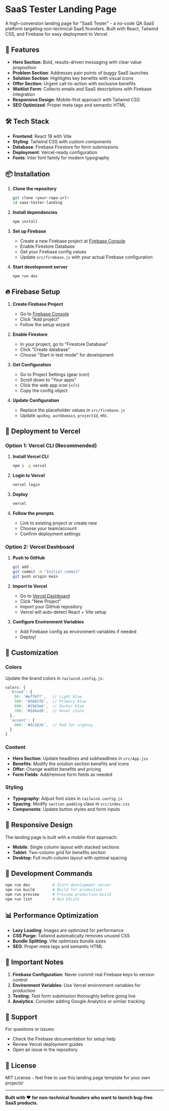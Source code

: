 # SaaS Tester Landing Page

A high-conversion landing page for "SaaS Tester" - a no-code QA SaaS platform targeting non-technical SaaS founders. Built with React, Tailwind CSS, and Firebase for easy deployment to Vercel.

## 🚀 Features

- **Hero Section**: Bold, results-driven messaging with clear value proposition
- **Problem Section**: Addresses pain points of buggy SaaS launches
- **Solution Section**: Highlights key benefits with visual icons
- **Offer Section**: Urgent call-to-action with exclusive benefits
- **Waitlist Form**: Collects emails and SaaS descriptions with Firebase integration
- **Responsive Design**: Mobile-first approach with Tailwind CSS
- **SEO Optimized**: Proper meta tags and semantic HTML

## 🛠️ Tech Stack

- **Frontend**: React 18 with Vite
- **Styling**: Tailwind CSS with custom components
- **Database**: Firebase Firestore for form submissions
- **Deployment**: Vercel-ready configuration
- **Fonts**: Inter font family for modern typography

## 📦 Installation

1. **Clone the repository**
   ```bash
   git clone <your-repo-url>
   cd saas-tester-landing
   ```

2. **Install dependencies**
   ```bash
   npm install
   ```

3. **Set up Firebase**
   - Create a new Firebase project at [Firebase Console](https://console.firebase.google.com/)
   - Enable Firestore Database
   - Get your Firebase config values
   - Update `src/firebase.js` with your actual Firebase configuration

4. **Start development server**
   ```bash
   npm run dev
   ```

## 🔥 Firebase Setup

1. **Create Firebase Project**
   - Go to [Firebase Console](https://console.firebase.google.com/)
   - Click "Add project"
   - Follow the setup wizard

2. **Enable Firestore**
   - In your project, go to "Firestore Database"
   - Click "Create database"
   - Choose "Start in test mode" for development

3. **Get Configuration**
   - Go to Project Settings (gear icon)
   - Scroll down to "Your apps"
   - Click the web app icon (</>)
   - Copy the config object

4. **Update Configuration**
   - Replace the placeholder values in `src/firebase.js`
   - Update `apiKey`, `authDomain`, `projectId`, etc.

## 🚀 Deployment to Vercel

### Option 1: Vercel CLI (Recommended)

1. **Install Vercel CLI**
   ```bash
   npm i -g vercel
   ```

2. **Login to Vercel**
   ```bash
   vercel login
   ```

3. **Deploy**
   ```bash
   vercel
   ```

4. **Follow the prompts**
   - Link to existing project or create new
   - Choose your team/account
   - Confirm deployment settings

### Option 2: Vercel Dashboard

1. **Push to GitHub**
   ```bash
   git add .
   git commit -m "Initial commit"
   git push origin main
   ```

2. **Import to Vercel**
   - Go to [Vercel Dashboard](https://vercel.com/dashboard)
   - Click "New Project"
   - Import your GitHub repository
   - Vercel will auto-detect React + Vite setup

3. **Configure Environment Variables**
   - Add Firebase config as environment variables if needed
   - Deploy!

## 🎨 Customization

### Colors
Update the brand colors in `tailwind.config.js`:
```javascript
colors: {
  'brand': {
    50: '#eff6ff',   // Light blue
    500: '#3b82f6',  // Primary blue
    600: '#2563eb',  // Darker blue
    700: '#1d4ed8',  // Hover state
  },
  'accent': {
    600: '#dc2626',  // Red for urgency
  }
}
```

### Content
- **Hero Section**: Update headlines and subheadlines in `src/App.jsx`
- **Benefits**: Modify the solution section benefits and icons
- **Offer**: Change waitlist benefits and pricing
- **Form Fields**: Add/remove form fields as needed

### Styling
- **Typography**: Adjust font sizes in `tailwind.config.js`
- **Spacing**: Modify `section-padding` class in `src/index.css`
- **Components**: Update button styles and form inputs

## 📱 Responsive Design

The landing page is built with a mobile-first approach:
- **Mobile**: Single column layout with stacked sections
- **Tablet**: Two-column grid for benefits section
- **Desktop**: Full multi-column layout with optimal spacing

## 🔧 Development Commands

```bash
npm run dev          # Start development server
npm run build        # Build for production
npm run preview      # Preview production build
npm run lint         # Run ESLint
```

## 📊 Performance Optimization

- **Lazy Loading**: Images are optimized for performance
- **CSS Purge**: Tailwind automatically removes unused CSS
- **Bundle Splitting**: Vite optimizes bundle sizes
- **SEO**: Proper meta tags and semantic HTML

## 🚨 Important Notes

1. **Firebase Configuration**: Never commit real Firebase keys to version control
2. **Environment Variables**: Use Vercel environment variables for production
3. **Testing**: Test form submission thoroughly before going live
4. **Analytics**: Consider adding Google Analytics or similar tracking

## 🤝 Support

For questions or issues:
- Check the Firebase documentation for setup help
- Review Vercel deployment guides
- Open an issue in the repository

## 📄 License

MIT License - feel free to use this landing page template for your own projects!

---

**Built with ❤️ for non-technical founders who want to launch bug-free SaaS products.**
